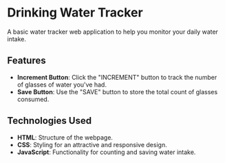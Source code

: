 # Drinking Water Tracker
A basic water tracker web application to help you monitor your daily water intake.

## Features
- **Increment Button**: Click the "INCREMENT" button to track the number of glasses of water you've had.
- **Save Button**: Use the "SAVE" button to store the total count of glasses consumed.

## Technologies Used
- **HTML**: Structure of the webpage.
- **CSS**: Styling for an attractive and responsive design.
- **JavaScript**: Functionality for counting and saving water intake.
